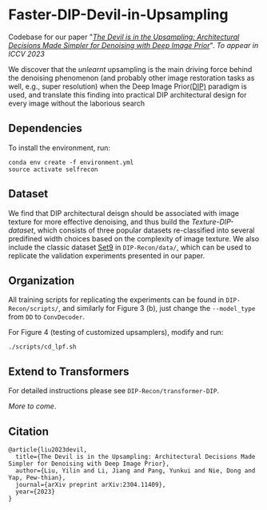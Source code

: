# Faster-DIP-Devil-in-Upsampling

Codebase for our paper "*[The Devil is in the Upsampling: Architectural Decisions Made Simpler for Denoising with Deep Image Prior](https://arxiv.org/pdf/2304.11409.pdf)*". *To appear in ICCV 2023*

We discover that the *unlearnt* upsampling is the main driving force behind the denoising phenomenon (and probably other image restoration tasks as well, e.g., super resolution) when the Deep Image Prior[(DIP)](https://arxiv.org/pdf/1711.10925.pdf) paradigm is used, and translate this finding into practical DIP architectural design for every image without the laborious search

## Dependencies
To install the environment, run:
```shell script
conda env create -f environment.yml 
source activate selfrecon
```
## Dataset
We find that DIP architectural deisgn should be associated with image texture for more effective denoising, and thus build the *Texture-DIP-dataset*, which consists of three popular datasets re-classified into several predifined width choices based on the complexity of image texture. We also include the classic dataset [Set9](https://webpages.tuni.fi/foi/GCF-BM3D/BM3D_TIP_2007.pdf) in `DIP-Recon/data/`, which can be used to replicate the validation experiments presented in our paper.

## Organization
All training scripts for replicating the experiments can be found in `DIP-Recon/scripts/`, and similarly for Figure 3 (b), just change the `--model_type` from `DD` to `ConvDecoder`.

For Figure 4 (testing of customized upsamplers), modify and run:
```shell script
./scripts/cd_lpf.sh
```

## Extend to Transformers
For detailed instructions please see `DIP-Recon/transformer-DIP`.

*More to come*.

## Citation
```shell script
@article{liu2023devil,
  title={The Devil is in the Upsampling: Architectural Decisions Made Simpler for Denoising with Deep Image Prior},
  author={Liu, Yilin and Li, Jiang and Pang, Yunkui and Nie, Dong and Yap, Pew-thian},
  journal={arXiv preprint arXiv:2304.11409},
  year={2023}
}
```


